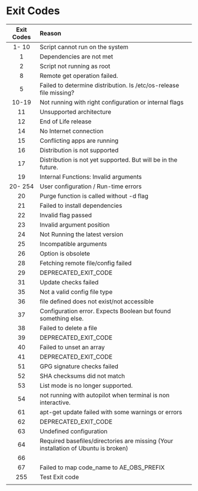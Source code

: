 # Exit Codes

| Exit Codes | Reason                                                                             |
|:----------:|:---------------------------------------------------------------------------------- |
|   1- 10    | Script cannot run on the system                                                    |
|     1      | Dependencies are not met                                                           |
|     2      | Script not running as root                                                         |
|     8      | Remote get operation failed.                                                       |
|     5      | Failed to determine distribution. Is /etc/os-release file missing?                 |
|   10-19    | Not running with right configuration or internal flags                             |
|     11     | Unsupported architecture                                                           |
|     12     | End of Life release                                                                |
|     14     | No Internet connection                                                             |
|     15     | Conflicting apps are running                                                       |
|     16     | Distribution is not supported                                                      |
|     17     | Distribution is not yet supported. But will be in the future.                      |
|     19     | Internal Functions: Invalid arguments                                              |
|  20- 254   | User configuration / Run-time errors                                               |
|     20     | Purge function is  called without -d flag                                          |
|     21     | Failed to install dependencies                                                     |
|     22     | Invalid flag passed                                                                |
|     23     | Invalid argument position                                                          |
|     24     | Not Running the latest version                                                     |
|     25     | Incompatible arguments                                                             |
|     26     | Option is obsolete                                                                 |
|     28     | Fetching remote file/config failed                                                 |
|     29     | DEPRECATED_EXIT_CODE                                                               |
|     31     | Update checks failed                                                               |
|     35     | Not a valid config file type                                                       |
|     36     | file defined does not exist/not accessible                                         |
|     37     | Configuration error. Expects Boolean but found something else.                     |
|     38     | Failed to delete a file                                                            |
|     39     | DEPRECATED_EXIT_CODE                                                               |
|     40     | Failed to unset an array                                                           |
|     41     | DEPRECATED_EXIT_CODE                                                               |
|     51     | GPG signature checks failed                                                        |
|     52     | SHA checksums did not match                                                        |
|     53     | List mode is no longer supported.                                                  |
|     54     | not running with autopilot when terminal is non interactive.                       |
|     61     | apt-get update failed with some warnings or errors                                 |
|     62     | DEPRECATED_EXIT_CODE                                                               |
|     63     | Undefined configuration                                                            |
|     64     | Required basefiles/directories are missing (Your installation of Ubuntu is broken) |
|     66     |                                                                                    |
|     67     | Failed to map code_name to AE_OBS_PREFIX                                           |
|    255     | Test Exit code                                                                     |
|            |                                                                                    |
